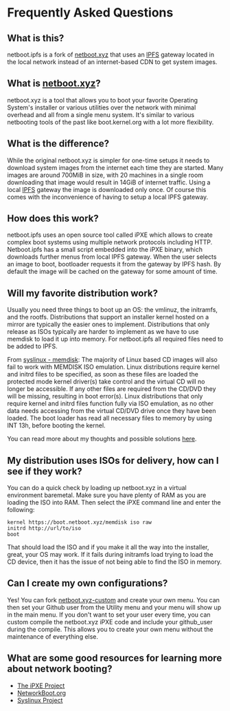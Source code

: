 # Frequently Asked Questions

## What is this?
netboot.ipfs is a fork of [netboot.xyz](http://www.netboot.xyz) that uses an [IPFS](https://ipfs.io) gateway located in the local network instead of an internet-based CDN to get system images.

## What is [netboot.xyz](http://www.netboot.xyz)?
netboot.xyz is a tool that allows you to boot your favorite Operating System's installer or various utilities over the network with minimal overhead and all from a single menu system. It's similar to various netbooting tools of the past like boot.kernel.org with a lot more flexibility.

## What is the difference?
While the original netboot.xyz is simpler for one-time setups it needs to download system images from the internet each time they are started. Many images are around 700MiB in size, with 20 machines in a single room downloading that image would result in 14GiB of internet traffic. Using a local [IPFS](https://ipfs.io) gateway the image is downloaded only once. Of course this comes with the inconvenience of having to setup a local IPFS gateway.

## How does this work?
netboot.ipfs uses an open source tool called iPXE which allows to create complex boot systems using multiple network protocols including HTTP. Netboot.ipfs has a small script embedded into the iPXE binary, which downloads further menus from local IPFS gateway. When the user selects an image to boot, bootloader requests it from the gateway by IPFS hash. By default the image will be cached on the gateway for some amount of time.

## Will my favorite distribution work?
Usually you need three things to boot up an OS: the vmlinuz, the initramfs, and the rootfs.  Distributions that support an installer kernel hosted on a mirror are typically the easier ones to implement.  Distributions that only release as ISOs typically are harder to implement as we have to use memdisk to load it up into memory. For netboot.ipfs all required files need to be added to IPFS.

From [syslinux - memdisk](http://www.syslinux.org/wiki/index.php/MEMDISK): The majority of Linux based CD images will also fail to work with MEMDISK ISO emulation. Linux distributions require kernel and initrd files to be specified, as soon as these files are loaded the protected mode kernel driver(s) take control and the virtual CD will no longer be accessible. If any other files are required from the CD/DVD they will be missing, resulting in boot error(s). Linux distributions that only require kernel and initrd files function fully via ISO emulation, as no other data needs accessing from the virtual CD/DVD drive once they have been loaded. The boot loader has read all necessary files to memory by using INT 13h, before booting the kernel.

You can read more about my thoughts and possible solutions [here](https://www.reversengineered.com/2016/01/07/booting-linux-isos-with-memdisk-and-ipxe/).

## My distribution uses ISOs for delivery, how can I see if they work?
You can do a quick check by loading up netboot.xyz in a virtual environment baremetal.  Make sure you have plenty of RAM as you are loading the ISO into RAM.  Then select the iPXE command line and enter the following:

    kernel https://boot.netboot.xyz/memdisk iso raw
    initrd http://url/to/iso
    boot

That should load the ISO and if you make it all the way into the installer, great, your OS may work.  If it fails during initramfs load trying to load the CD device, then it has the issue of not being able to find the ISO in memory.

## Can I create my own configurations?

Yes!  You can fork [netboot.xyz-custom](https://github.com/antonym/netboot.xyz-custom) and create your own menu.  You can then set your Github user from the Utility menu and your menu will show up in the main menu.  If you don't want to set your user every time, you can custom compile the netboot.xyz iPXE code and include your github_user during the compile.  This allows you to create your own menu without the maintenance of everything else.

## What are some good resources for learning more about network booting?

* [The iPXE Project](http://ipxe.org/)
* [NetworkBoot.org](http://networkboot.org/)
* [Syslinux Project](http://www.syslinux.org/wiki/index.php?title=The_Syslinux_Project)

